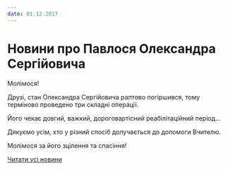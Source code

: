 ```yaml
---
date: 01.12.2017
---
```

# Новини про Павлося Олександра Сергійовича

Молімося!

Друзі, стан Олександра Сергійовича раптово погіршився, тому терміново проведено три складні операції.

Його чекає довгий, важкий, дороговартісний реабілітаційний період...

Дякуємо усім, хто у різний спосіб долучається до допомоги Вчителю.

Молімося за його зцілення та спасіння!

[Читати усі новини](/news)
